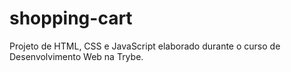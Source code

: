 # shopping-cart
Projeto de HTML, CSS e JavaScript elaborado durante o curso de Desenvolvimento Web na Trybe. 
